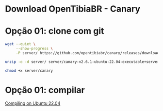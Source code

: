 # Download OpenTibiaBR - Canary

# Opção 01: clone com git
``` bash
wget --quiet \
     --show-progress \
     -P server/ https://github.com/opentibiabr/canary/releases/download/v2.6.1/canary-v2.6.1-ubuntu-22.04-executable+server.zip

unzip -o -d server/ server/canary-v2.6.1-ubuntu-22.04-executable+server.zip

chmod +x server/canary
```

# Opção 01: compilar
[Compiling on Ubuntu 22.04](https://github.com/opentibiabr/canary/wiki/Compiling-on-Ubuntu-22.04)

